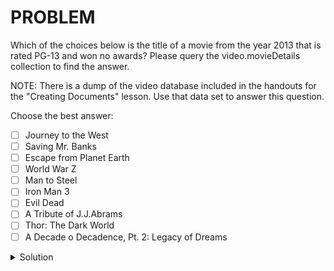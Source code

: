 # PROBLEM

Which of the choices below is the title of a movie from the year 2013 that is rated PG-13 and won no awards? Please query the video.movieDetails collection to find the answer.

NOTE: There is a dump of the video database included in the handouts for the "Creating Documents" lesson. Use that data set to answer this question.

Choose the best answer:

- [ ] Journey to the West
- [ ] Saving Mr. Banks
- [ ] Escape from Planet Earth
- [ ] World War Z
- [ ] Man to Steel
- [ ] Iron Man 3
- [ ] Evil Dead
- [ ] A Tribute of J.J.Abrams
- [ ] Thor: The Dark World
- [ ] A Decade o Decadence, Pt. 2: Legacy of Dreams

<details>
  <summary>Solution</summary>
  <br>A Decade o Decadence, Pt. 2: Legacy of Dreams
</details>